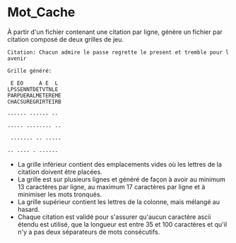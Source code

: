 # Mot_Cache

À partir d'un fichier contenant une citation par ligne, génère un fichier par citation composé de deux grilles de jeu.

```
Citation: Chacun admire le passe regrette le present et tremble pour l avenir 

Grille généré:

 E EO     A E  L 
LPSSENNTDETVTNLE 
PARPUERALMETEREME
CHACSUREGRIRTEIRB

------ ------ -- 

----- -------- --

 ------- -- -----

-- ---- - ------ 
```

* La grille inférieur contient des emplacements vides où les lettres de la citation doivent être placées.
* La grille est sur plusieurs lignes et généré de façon à avoir au minimum 13 caractères par ligne, au maximum 17 caractères par ligne
et à minimiser les mots tronqués.
* La grille supérieur contient les lettres de la colonne, mais mélangé au hasard.
* Chaque citation est validé pour s'assurer qu'aucun caractère ascii étendu est utilisé, que la longueur est entre 35 et 100 caractères et qu'il
n'y a pas deux séparateurs de mots consécutifs.
